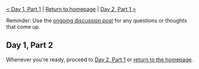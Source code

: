 [< Day 1, Part 1](https://negeenaghassi.github.io/openscholarship-dataviz/day-1/day-1-part-1 "Day 1, Part 1") | [Return to homepage](https://negeenaghassi.github.io/openscholarship-dataviz/index.html "Return to homepage") | [Day 2, Part 1 >](https://negeenaghassi.github.io/openscholarship-dataviz/day-2/day-2-part-1 "Day 2, Part 1") 

Reminder: Use the [ongoing discussion post](https://github.com/negeenaghassi/openscholarship-dataviz/discussions/8 "ongoing discussion post") for any questions or thoughts that come up. 
## Day 1, Part 2



Whenever you're ready, proceed to [Day 2, Part 1](https://negeenaghassi.github.io/openscholarship-dataviz/day-2/day-2-part-1 "Day 2, Part 1") or [return to the homepage](https://negeenaghassi.github.io/openscholarship-dataviz/index.html "return to the homepage"). 
